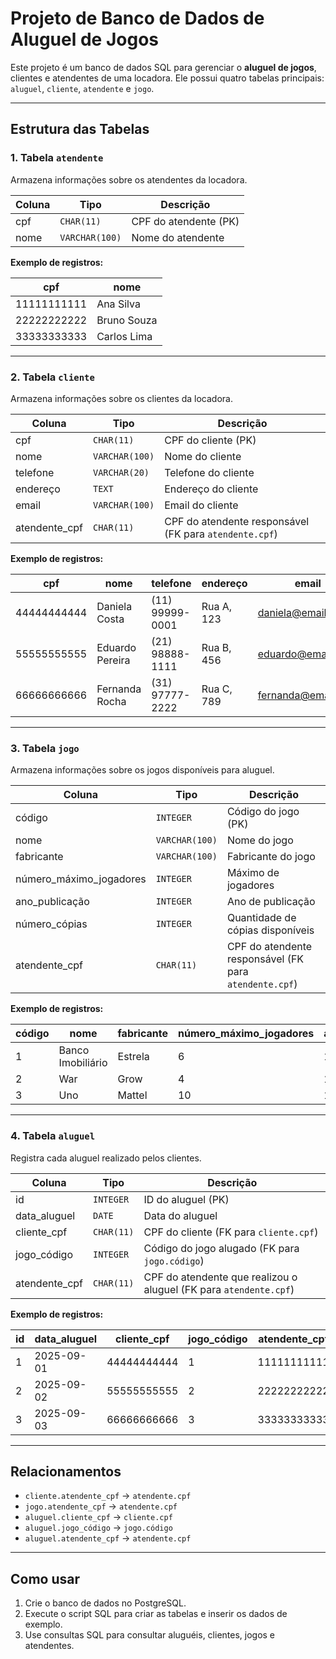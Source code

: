 # Projeto de Banco de Dados de Aluguel de Jogos

Este projeto é um banco de dados SQL para gerenciar o **aluguel de jogos**, clientes e atendentes de uma locadora. Ele possui quatro tabelas principais: `aluguel`, `cliente`, `atendente` e `jogo`.

---

## Estrutura das Tabelas

### 1. Tabela `atendente`

Armazena informações sobre os atendentes da locadora.

| Coluna | Tipo | Descrição |
|--------|------|-----------|
| cpf | `CHAR(11)` | CPF do atendente (PK) |
| nome | `VARCHAR(100)` | Nome do atendente |

**Exemplo de registros:**

| cpf | nome |
|-----|------|
| 11111111111 | Ana Silva |
| 22222222222 | Bruno Souza |
| 33333333333 | Carlos Lima |

---

### 2. Tabela `cliente`

Armazena informações sobre os clientes da locadora.

| Coluna | Tipo | Descrição |
|--------|------|-----------|
| cpf | `CHAR(11)` | CPF do cliente (PK) |
| nome | `VARCHAR(100)` | Nome do cliente |
| telefone | `VARCHAR(20)` | Telefone do cliente |
| endereço | `TEXT` | Endereço do cliente |
| email | `VARCHAR(100)` | Email do cliente |
| atendente_cpf | `CHAR(11)` | CPF do atendente responsável (FK para `atendente.cpf`) |

**Exemplo de registros:**

| cpf | nome | telefone | endereço | email | atendente_cpf |
|-----|------|----------|----------|-------|---------------|
| 44444444444 | Daniela Costa | (11) 99999-0001 | Rua A, 123 | daniela@email.com | 11111111111 |
| 55555555555 | Eduardo Pereira | (21) 98888-1111 | Rua B, 456 | eduardo@email.com | 22222222222 |
| 66666666666 | Fernanda Rocha | (31) 97777-2222 | Rua C, 789 | fernanda@email.com | 33333333333 |

---

### 3. Tabela `jogo`

Armazena informações sobre os jogos disponíveis para aluguel.

| Coluna | Tipo | Descrição |
|--------|------|-----------|
| código | `INTEGER` | Código do jogo (PK) |
| nome | `VARCHAR(100)` | Nome do jogo |
| fabricante | `VARCHAR(100)` | Fabricante do jogo |
| número_máximo_jogadores | `INTEGER` | Máximo de jogadores |
| ano_publicação | `INTEGER` | Ano de publicação |
| número_cópias | `INTEGER` | Quantidade de cópias disponíveis |
| atendente_cpf | `CHAR(11)` | CPF do atendente responsável (FK para `atendente.cpf`) |

**Exemplo de registros:**

| código | nome | fabricante | número_máximo_jogadores | ano_publicação | número_cópias | atendente_cpf |
|--------|------|------------|------------------------|----------------|---------------|---------------|
| 1 | Banco Imobiliário | Estrela | 6 | 1935 | 5 | 11111111111 |
| 2 | War | Grow | 4 | 1972 | 3 | 22222222222 |
| 3 | Uno | Mattel | 10 | 1971 | 7 | 33333333333 |

---

### 4. Tabela `aluguel`

Registra cada aluguel realizado pelos clientes.

| Coluna | Tipo | Descrição |
|--------|------|-----------|
| id | `INTEGER` | ID do aluguel (PK) |
| data_aluguel | `DATE` | Data do aluguel |
| cliente_cpf | `CHAR(11)` | CPF do cliente (FK para `cliente.cpf`) |
| jogo_código | `INTEGER` | Código do jogo alugado (FK para `jogo.código`) |
| atendente_cpf | `CHAR(11)` | CPF do atendente que realizou o aluguel (FK para `atendente.cpf`) |

**Exemplo de registros:**

| id | data_aluguel | cliente_cpf | jogo_código | atendente_cpf |
|----|--------------|------------|------------|---------------|
| 1 | 2025-09-01 | 44444444444 | 1 | 11111111111 |
| 2 | 2025-09-02 | 55555555555 | 2 | 22222222222 |
| 3 | 2025-09-03 | 66666666666 | 3 | 33333333333 |

---

## Relacionamentos

- `cliente.atendente_cpf` → `atendente.cpf`
- `jogo.atendente_cpf` → `atendente.cpf`
- `aluguel.cliente_cpf` → `cliente.cpf`
- `aluguel.jogo_código` → `jogo.código`
- `aluguel.atendente_cpf` → `atendente.cpf`

---

## Como usar

1. Crie o banco de dados no PostgreSQL.
2. Execute o script SQL para criar as tabelas e inserir os dados de exemplo.
3. Use consultas SQL para consultar aluguéis, clientes, jogos e atendentes.


